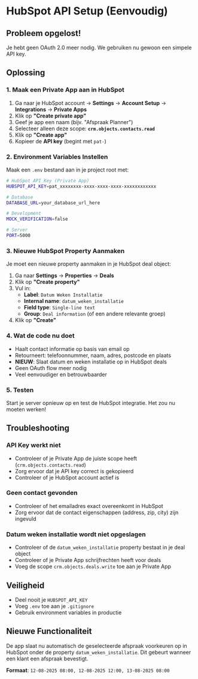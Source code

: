 # HubSpot API Setup (Eenvoudig)

## Probleem opgelost!
Je hebt geen OAuth 2.0 meer nodig. We gebruiken nu gewoon een simpele API key.

## Oplossing

### 1. Maak een Private App aan in HubSpot
1. Ga naar je HubSpot account → **Settings** → **Account Setup** → **Integrations** → **Private Apps**
2. Klik op **"Create private app"**
3. Geef je app een naam (bijv. "Afspraak Planner")
4. Selecteer alleen deze scope: **`crm.objects.contacts.read`**
5. Klik op **"Create app"**
6. Kopieer de **API key** (begint met `pat-`)

### 2. Environment Variables Instellen
Maak een `.env` bestand aan in je project root met:

```bash
# HubSpot API Key (Private App)
HUBSPOT_API_KEY=pat_xxxxxxxx-xxxx-xxxx-xxxx-xxxxxxxxxxxx

# Database
DATABASE_URL=your_database_url_here

# Development
MOCK_VERIFICATION=false

# Server
PORT=5000
```

### 3. Nieuwe HubSpot Property Aanmaken
Je moet een nieuwe property aanmaken in je HubSpot deal object:

1. Ga naar **Settings** → **Properties** → **Deals**
2. Klik op **"Create property"**
3. Vul in:
   - **Label**: `Datum Weken Installatie`
   - **Internal name**: `datum_weken_installatie`
   - **Field type**: `Single-line text`
   - **Group**: `Deal information` (of een andere relevante groep)
4. Klik op **"Create"**

### 4. Wat de code nu doet
- Haalt contact informatie op basis van email op
- Retourneert: telefoonnummer, naam, adres, postcode en plaats
- **NIEUW**: Slaat datum en weken installatie op in HubSpot deals
- Geen OAuth flow meer nodig
- Veel eenvoudiger en betrouwbaarder

### 5. Testen
Start je server opnieuw op en test de HubSpot integratie. Het zou nu moeten werken!

## Troubleshooting

### API Key werkt niet
- Controleer of je Private App de juiste scope heeft (`crm.objects.contacts.read`)
- Zorg ervoor dat je API key correct is gekopieerd
- Controleer of je HubSpot account actief is

### Geen contact gevonden
- Controleer of het emailadres exact overeenkomt in HubSpot
- Zorg ervoor dat de contact eigenschappen (address, zip, city) zijn ingevuld

### Datum weken installatie wordt niet opgeslagen
- Controleer of de `datum_weken_installatie` property bestaat in je deal object
- Controleer of je Private App schrijfrechten heeft voor deals
- Voeg de scope `crm.objects.deals.write` toe aan je Private App

## Veiligheid
- Deel nooit je `HUBSPOT_API_KEY`
- Voeg `.env` toe aan je `.gitignore`
- Gebruik environment variables in productie

## Nieuwe Functionaliteit
De app slaat nu automatisch de geselecteerde afspraak voorkeuren op in HubSpot onder de property `datum_weken_installatie`. Dit gebeurt wanneer een klant een afspraak bevestigt.

**Formaat**: `12-08-2025 08:00, 12-08-2025 12:00, 13-08-2025 08:00` 